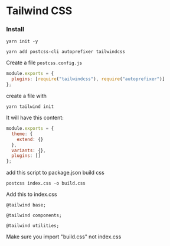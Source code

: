 # Tailwind CSS

### Install

```
yarn init -y
```

```
yarn add postcss-cli autoprefixer tailwindcss
```

Create a file `postcss.config.js`

```js
module.exports = {
  plugins: [require("tailwindcss"), require("autoprefixer")]
};
```

create a file with

```
yarn tailwind init
```

It will have this content:

```js
module.exports = {
  theme: {
    extend: {}
  },
  variants: {},
  plugins: []
};
```

add this script to package.json build css

```
postcss index.css -o build.css
```

Add this to index.css
```
@tailwind base;

@tailwind components;

@tailwind utilities;
```
Make sure you import "build.css" not index.css
